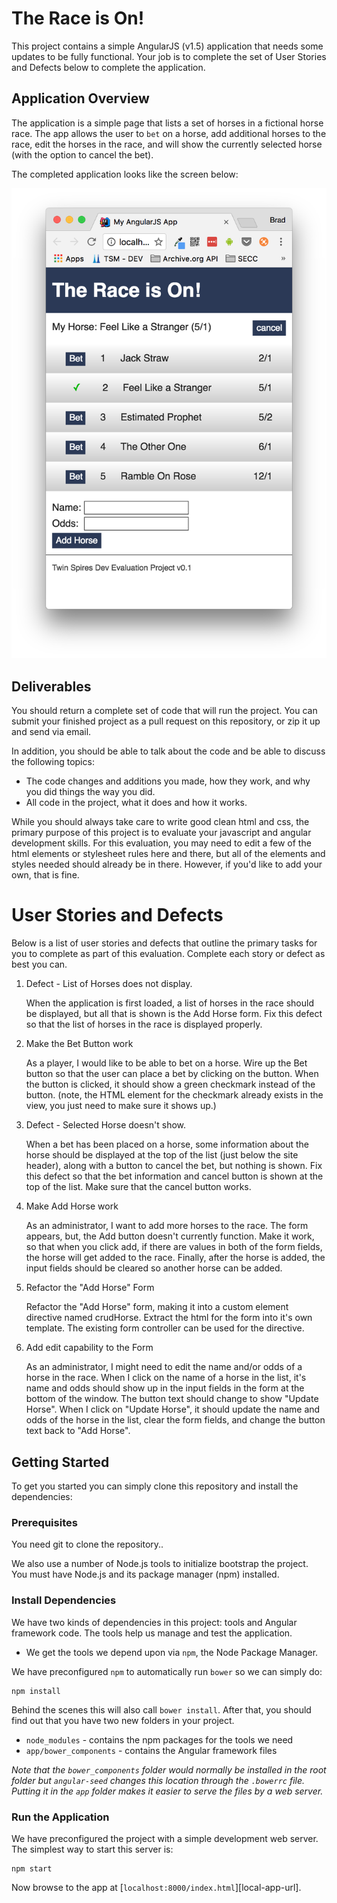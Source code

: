 # The Race is On!

This project contains a simple AngularJS (v1.5) application that needs some updates to be fully functional. 
Your job is to complete the set of User Stories and Defects below to complete the application.

## Application Overview

The application is a simple page that lists a set of horses in a fictional horse race. The app
allows the user to `bet` on a horse, add additional horses to the race, edit the horses in the race,
and will show the currently selected horse (with the option to cancel the bet).

The completed application looks like the screen below:

![finished product](https://github.com/Bradleycorn/cdi-dev-eval/raw/master/finished-product.png)


## Deliverables

You should return a complete set of code that will run the project. You can submit your finished project
as a pull request on this repository, or zip it up and send via email.


In addition, you should be able to talk about the code and be able to discuss the following topics:
* The code changes and additions you made, how they work, and why you did things the way you did.
* All code in the project, what it does and how it works.

While you should always take care to write good clean html and css, the primary purpose of this
project is to evaluate your javascript and angular development skills. For this evaluation, you
may need to edit a few of the html elements or stylesheet rules here and there, but all of the 
elements and styles needed should already be in there. However, if you'd like to add your own, 
that is fine.


# User Stories and Defects
Below is a list of user stories and defects that outline the primary tasks for you to complete as part of this evaluation. Complete each story or defect as best you can.

1. Defect - List of Horses does not display. 
   
   When the application is first loaded, a list of horses in the race should be displayed, but
   all that is shown is the Add Horse form. Fix this defect so that the list of horses in the race 
   is displayed properly.
   
2. Make the Bet Button work

    As a player, I would like to be able to bet on a horse. 
    Wire up the Bet button so that the user can place a bet by clicking on the button. 
    When the button is clicked, it should show a green checkmark instead of the button.
    (note, the HTML element for the checkmark already exists in the view, you just need to 
    make sure it shows up.)
    
3. Defect - Selected Horse doesn't show.

    When a bet has been placed on a horse, some information about the horse should be
    displayed at the top of the list (just below the site header), along with a button
    to cancel the bet, but nothing is shown. Fix this defect so that the bet information
    and cancel button is shown at the top of the list. Make sure that the cancel button works.
    
4. Make Add Horse work 
    
    As an administrator, I want to add more horses to the race. The form appears, but, the
    Add button doesn't currently function. Make it work, so that when you click add, if
    there are values in both of the form fields, the horse will get added to the race. Finally,
    after the horse is added, the input fields should be cleared so another horse can be added.
    
5. Refactor the "Add Horse" Form

    Refactor the "Add Horse" form, making it into a custom element directive named crudHorse.
    Extract the html for the form into it's own template. The existing form controller can
    be used for the directive.
    
    
6. Add edit capability to the Form

    As an administrator, I might need to edit the name and/or odds of a horse in the race. 
    When I click on the name of a horse in the list, it's name and odds should show up in the
    input fields in the form at the bottom of the window. The button text should change to show
    "Update Horse". When I click on "Update Horse", it should update the name and odds of the horse
    in the list, clear the form fields, and change the button text back to "Add Horse".
    
    
    


## Getting Started

To get you started you can simply clone this repository and install the dependencies:

### Prerequisites

You need git to clone the repository..

We also use a number of Node.js tools to initialize bootstrap the project. You must have Node.js
and its package manager (npm) installed.

### Install Dependencies

We have two kinds of dependencies in this project: tools and Angular framework code. The tools help
us manage and test the application.

* We get the tools we depend upon via `npm`, the Node Package Manager.

We have preconfigured `npm` to automatically run `bower` so we can simply do:

```
npm install
```

Behind the scenes this will also call `bower install`. After that, you should find out that you have
two new folders in your project.

* `node_modules` - contains the npm packages for the tools we need
* `app/bower_components` - contains the Angular framework files

*Note that the `bower_components` folder would normally be installed in the root folder but
`angular-seed` changes this location through the `.bowerrc` file. Putting it in the `app` folder
makes it easier to serve the files by a web server.*

### Run the Application

We have preconfigured the project with a simple development web server. The simplest way to start
this server is:

```
npm start
```

Now browse to the app at [`localhost:8000/index.html`][local-app-url].


